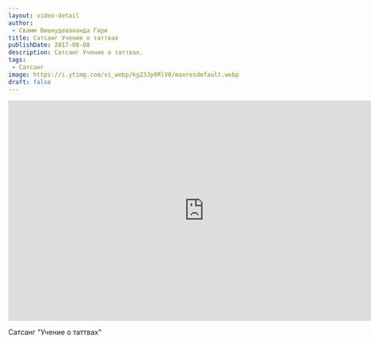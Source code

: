 ```yaml
---
layout: video-detail
author:
 - Свами Вишнудевананда Гири
title: Сатсанг Учение о таттвах
publishDate: 2017-08-08
description: Сатсанг Учение о таттвах. 
tags: 
 - Сатсанг
image: https://i.ytimg.com/vi_webp/kg23Jp0RlV0/maxresdefault.webp
draft: false
---
```


<iframe width="790" height="444" src="https://www.youtube.com/embed/kg23Jp0RlV0" frameborder="0" allowfullscreen=""></iframe> 

  Сатсанг "Учение о таттвах"

  

 